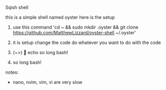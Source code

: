 Sqish shell

this is a simple shell named oyster here is the setup

1. use this command 'cd ~ && sudo mkdir .oyster && git clone https://github.com/MatthewLizzard/oyster-shell ~/.oyster'
2. it is setup change the code do whatever you want to do with the code

3. (~>) 🫧 echo so long bash!
4. so long bash!

notes:

- nano, nvim, vim, vi are very slow
